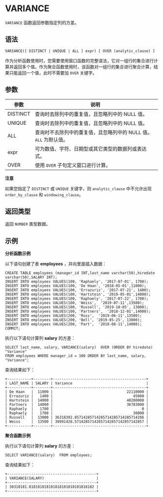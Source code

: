 VARIANCE 
=============================



`VARIANCE` 函数返回参数指定列的方差。

语法 
--------------

    VARIANCE([ DISTINCT | UNIQUE | ALL ] expr) [ OVER (analytic_clause) ]



作为分析函数使用时，您需要使用窗口函数的完整语法，它对一组行的集合进行计算并返回多个值。作为聚合函数使用时，该函数对一组行的集合进行聚合计算，结果只能返回一个值，此时不需要加 `OVER` 关键字。

参数 
--------------



|    参数    |                   说明                   |
|----------|----------------------------------------|
| DISTINCT | 查询时去除列中的重复值，且忽略列中的 NULL 值。             |
| UNIQUE   | 查询时去除列中的重复值，且忽略列中的 NULL 值。             |
| ALL      | 查询时不去除列中的重复值，且忽略列中的 NULL 值。`ALL` 为默认值。 |
| expr     | 可为数值、字符、日期型或其它类型的数据列或表达式。              |
| OVER     | 使用 `OVER` 子句定义窗口进行计算。                  |


**注意**



如果您指定了 `DISTINCT` 或 `UNIQUE` 关键字，则 `analytic_clause` 中不允许出现 `order_by_clause` 和 `windowing_clause`。

返回类型 
----------------

返回 `NUMBER` 类型数据。

示例 
--------------

**分析函数示例** 

以下语句创建了表 **employees** ，并向里面插入数据：

    CREATE TABLE employees (manager_id INT,last_name varchar(50),hiredate varchar(50),SALARY INT);
    INSERT INTO employees VALUES(100, 'Raphaely', '2017-07-01', 1700);
    INSERT INTO employees VALUES(100, 'De Haan', '2018-05-01',11000);      
    INSERT INTO employees VALUES(100, 'Errazuriz', '2017-07-21', 1400);
    INSERT INTO employees VALUES(100, 'Hartstein', '2019-05-01',14000);     
    INSERT INTO employees VALUES(100, 'Raphaely', '2017-07-22', 1700);
    INSERT INTO employees VALUES(100, 'Weiss',  '2019-07-11',13500);     
    INSERT INTO employees VALUES(100, 'Russell', '2019-10-05', 13000);
    INSERT INTO employees VALUES(100, 'Partners',  '2018-12-01',14000);     
    INSERT INTO employees VALUES(200, 'Ross',  '2019-06-11',13500);     
    INSERT INTO employees VALUES(200, 'Bell', '2019-05-25', 13000);
    INSERT INTO employees VALUES(200, 'Part',  '2018-08-11',14000);  
    COMMIT;



执行以下语句计算列 **salary** 的方差：

    SELECT last_name, salary, VARIANCE(salary)  OVER (ORDER BY hiredate) "Variance"
    FROM employees WHERE manager_id = 100 ORDER BY last_name, salary, "Variance";



查询结果如下：

    +-----------+--------+-------------------------------------------+
    | LAST_NAME | SALARY | Variance                                  |
    +-----------+--------+-------------------------------------------+
    | De Haan   |  11000 |                                  22110000 |
    | Errazuriz |   1400 |                                     45000 |
    | Hartstein |  14000 |                                  40200000 |
    | Partners  |  14000 |                                  36783000 |
    | Raphaely  |   1700 |                                         0 |
    | Raphaely  |   1700 |                                     30000 |
    | Russell   |  13000 | 36318392.85714285714285714285714285714286 |
    | Weiss     |  13500 | 38991428.57142857142857142857142857142857 |
    +-----------+--------+-------------------------------------------+



**聚合函数示例** 

执行以下语句计算列 **salary** 的方差：

    SELECT VARIANCE(salary)  FROM employees;



查询结果如下：

    +-----------------------------------------+
    | VARIANCE(SALARY)                        |
    +-----------------------------------------+
    | 30318181.818181818181818181818181818182 |
    +-----------------------------------------+


